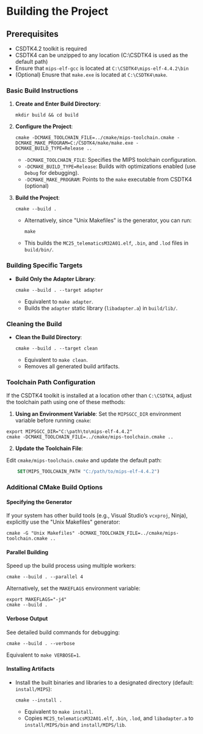 # Building the Project

## Prerequisites

- CSDTK4.2 toolkit is required
- CSDTK4 can be unzipped to any location (C:\CSDTK4 is used as the default path)
- Ensure that `mips-elf-gcc` is located at `C:\CSDTK4\mips-elf-4.4.2\bin`
- (Optional) Enusre that `make.exe` is located at `C:\CSDTK4\make`.

### Basic Build Instructions

1. **Create and Enter Build Directory**:
   ```
   mkdir build && cd build
   ```

2. **Configure the Project**:
   ```
   cmake -DCMAKE_TOOLCHAIN_FILE=../cmake/mips-toolchain.cmake -DCMAKE_MAKE_PROGRAM=C:/CSDTK4/make/make.exe -DCMAKE_BUILD_TYPE=Release ..
   ```
   - `-DCMAKE_TOOLCHAIN_FILE`: Specifies the MIPS toolchain configuration.
   - `-DCMAKE_BUILD_TYPE=Release`: Builds with optimizations enabled (use `Debug` for debugging).
   - `-DCMAKE_MAKE_PROGRAM`: Points to the `make` executable from CSDTK4 (optional)

3. **Build the Project**:
   ```
   cmake --build .
   ```
   - Alternatively, since "Unix Makefiles" is the generator, you can run:
     ```
     make
     ```
   - This builds the `MC25_telematicsM32A01.elf`, `.bin`, and `.lod` files in `build/bin/`.

### Building Specific Targets

- **Build Only the Adapter Library**:
  ```
  cmake --build . --target adapter
  ```
  - Equivalent to `make adapter`.
  - Builds the `adapter` static library (`libadapter.a`) in `build/lib/`.

### Cleaning the Build

- **Clean the Build Directory**:
  ```
  cmake --build . --target clean
  ```
  - Equivalent to `make clean`.
  - Removes all generated build artifacts.

### Toolchain Path Configuration

If the CSDTK4 toolkit is installed at a location other than `C:\CSDTK4`, adjust the toolchain path using one of these methods:

1. **Using an Environment Variable**:
Set the `MIPSGCC_DIR` environment variable before running `cmake`:

```
export MIPSGCC_DIR="C:\path\to\mips-elf-4.4.2"
cmake -DCMAKE_TOOLCHAIN_FILE=../cmake/mips-toolchain.cmake ..
```

2. **Update the Toolchain File**:

Edit `cmake/mips-toolchain.cmake` and update the default path:
```cmake
    SET(MIPS_TOOLCHAIN_PATH "C:/path/to/mips-elf-4.4.2")
```

### Additional CMake Build Options

#### Specifying the Generator
If your system has other build tools (e.g., Visual Studio’s `vcxproj`, Ninja), explicitly use the "Unix Makefiles" generator:
```
cmake -G "Unix Makefiles" -DCMAKE_TOOLCHAIN_FILE=../cmake/mips-toolchain.cmake ..
```

#### Parallel Building
Speed up the build process using multiple workers:

```
cmake --build . --parallel 4
```

Alternatively, set the `MAKEFLAGS` environment variable:
```
export MAKEFLAGS="-j4"
cmake --build .
```


#### Verbose Output
See detailed build commands for debugging:
```
cmake --build . --verbose
```
Equivalent to `make VERBOSE=1`.

#### Installing Artifacts
- Install the built binaries and libraries to a designated directory (default: `install/MIPS`):
  ```
  cmake --install .
  ```
  - Equivalent to `make install`.
  - Copies `MC25_telematicsM32A01.elf`, `.bin`, `.lod`, and `libadapter.a` to `install/MIPS/bin` and `install/MIPS/lib`.
